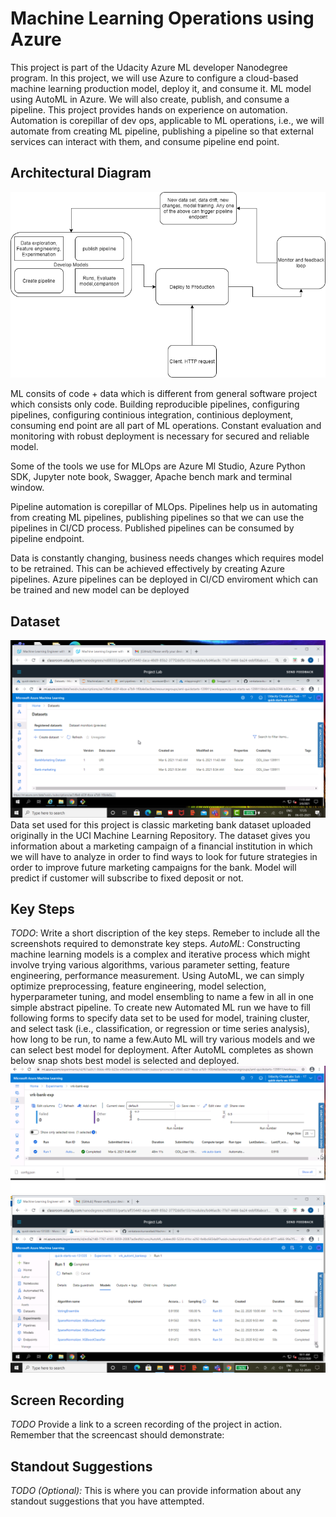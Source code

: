 
# Machine Learning Operations using Azure

This project is part of the Udacity Azure ML developer Nanodegree program. In this project, we will use Azure to configure a cloud-based machine learning production model, deploy it, and consume it. ML model using AutoML in Azure. We will also create, publish, and consume a pipeline. This project provides hands on experience on automation. Automation is corepillar of dev ops, applicable to ML operations, i.e., we will automate from creating ML pipeline, publishing a pipeline so that external services can interact with them, and consume pipeline end point.


## Architectural Diagram
![Machine Learning Dev Ops](https://github.com/venkataravikumaralladi/MachineLearingOperationsProject/blob/master/starter_files/Summary.png)

ML consits of code + data which is different from general software project which consists only code. Building reproducible pipelines, configuring pipelines, configuring continious integration, continious deployment, consuming end point are all part of ML operations. Constant evaluation and monitoring with robust deployment is necessary for secured and reliable model.

Some of the tools we use for MLOps are Azure Ml Studio, Azure Python SDK, Jupyter note book, Swagger, Apache bench mark and terminal window. 

Pipeline automation is corepillar of MLOps. Pipelines help us in automating from creating ML pipelines, publishing pipelines so that we can use the pipelines in CI/CD process.
Published pipelines can be consumed by pipeline endpoint.

Data is constantly changing, business needs changes which requires model to be retrained. This can be achieved effectively by creating Azure pipelines. Azure pipelines can be deployed in CI/CD enviroment which can be trained and new model can be deployed 

## Dataset
![UCI Bank Marketing Azure Snapshot](https://github.com/venkataravikumaralladi/MachineLearingOperationsProject/blob/master/starter_files/RegisteredDataSetsSnapshot.png)
Data set used for this project is classic marketing bank dataset uploaded originally in the UCI Machine Learning Repository. The dataset gives you information about a marketing campaign of a financial institution in which we will have to analyze in order to find ways to look for future strategies in order to improve future marketing campaigns for the bank. Model will predict if customer will subscribe to fixed deposit or not.

## Key Steps
*TODO*: Write a short discription of the key steps. Remeber to include all the screenshots required to demonstrate key steps. 
  *AutoML*: 
           Constructing machine learning models is a complex and iterative process which might involve trying various algorithms, various parameter setting, feature engineering,
           performance measurement. Using AutoML, we can simply optimize preprocessing, feature engineering, model selection, hyperparameter tuning, and model ensembling to
           name a few in all in one simple abstract pipeline.
           To create new Automated ML run we have to fill following forms to specify data set to be used for model, training cluster, and select task (i.e., classification,
           or regression or time series analysis), how long to be run, to name a few.Auto ML will try various models and we can select best model for deployment.
           After AutoML completes as shown below snap shots best model is selected and deployed.
           ![Auto ML Complete snapshot](https://github.com/venkataravikumaralladi/MachineLearingOperationsProject/blob/master/starter_files/AutoMLComplete.png)
           ![Best model snapshot](https://github.com/venkataravikumaralladi/MachineLearingOperationsProject/blob/master/starter_files/BestAutoMLmodel.png)


## Screen Recording
*TODO* Provide a link to a screen recording of the project in action. Remember that the screencast should demonstrate:

## Standout Suggestions
*TODO (Optional):* This is where you can provide information about any standout suggestions that you have attempted.
